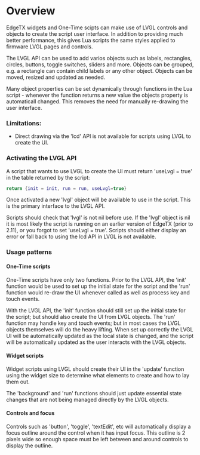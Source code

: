 # Overview

EdgeTX widgets and One-Time scipts can make use of LVGL controls and objects to create the script user interface. In addition to providing much better performance, this gives Lua scripts the same styles applied to firmware LVGL pages and controls.

The LVGL API can be used to add varios objects such as labels, rectangles, circles, buttons, toggle switches, sliders and more. Objects can be grouped, e.g. a rectangle can contain child labels or any other object. Objects can be moved, resized and updated as needed.

Many object properties can be set dynamically through functions in the Lua script - whenever the function returns a new value the objects property is automaticall changed. This removes the need for manually re-drawing the user interface.

### Limitations:

* Direct drawing via the 'lcd' API is not available for scripts using LVGL to create the UI.

### Activating the LVGL API

A script that wants to use LVGL to create the UI must return 'useLvgl = true' in the table returned by the script:

```lua
return {init = init, run = run, useLvgl=true}
```

Once activated a new 'lvgl' object will be available to use in the script. This is the primary interface to the LVGL API.

Scripts should check that 'lvgl' is not nil before use. If the 'lvgl' object is nil it is most likely the script is running on an earlier version of EdgeTX (prior to 2.11), or you forgot to set 'useLvgl = true'. Scripts should either display an error or fall back to using the lcd API in LVGL is not available.

### Usage patterns

#### One-Time scripts

One-Time scripts have only two functions. Prior to the LVGL API, the 'init' function would be used to set up the initial state for the script and the 'run' function would re-draw the UI whenever called as well as process key and touch events.

With the LVGL API, the 'init' function should still set up the initial state for the script; but should also create the UI from LVGL objects. The 'run' function may handle key and touch events; but in most cases the LVGL objects themselves will do the heavy lifting. When set up correctly the LVGL UI will be automatically updated as the local state is changed, and the script will be automatically updated as the user interacts with the LVGL objects.

#### Widget scripts

Widget scripts using LVGL should create their UI in the 'update' function using the widget size to determine what elements to create and how to lay them out.

The 'background' and 'run' functions should just update essential state changes that are not being managed directly by the LVGL objects.

#### Controls and focus

Controls such as 'button', 'toggle', 'textEdit', etc will automatically display a focus outline around the control when it has input focus. This outline is 2 pixels wide so enough space must be left between and around controls to display the outline.
